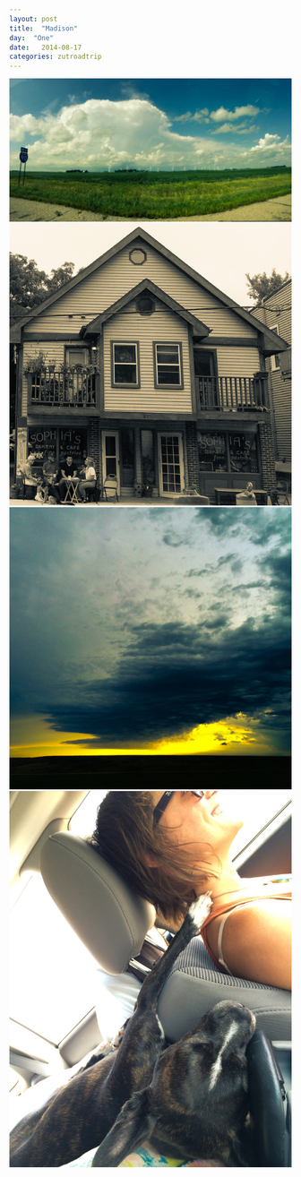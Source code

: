 ```yaml
---
layout: post
title:  "Madison"
day:  "One"
date:   2014-08-17
categories: zutroadtrip
---
```


<div class="post__image--header">
  <img src="/assets/images/day01/1.jpg" />
</div>

<div class="post__image--column">
  <div class="post__image--column--left">
    <img src="/assets/images/day01/2.jpg" />
    <img src="/assets/images/day01/3.jpg" />
  </div>
  <div class="post__image--column--right">
    <img src="/assets/images/day01/4.jpg" />
  </div>
</div>
